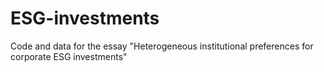 # ESG-investments
Code and data for the essay "Heterogeneous institutional preferences for corporate ESG investments"
